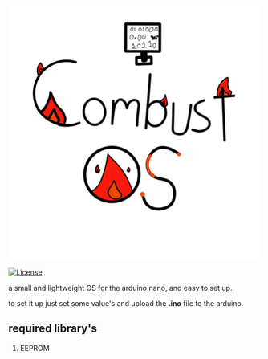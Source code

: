 
![Image](https://github.com/StickyCoolDev/CombustOS/blob/main/CombustOSLogo.png)

[![License](https://img.shields.io/github/license/StickyCoolDev/CombustOS.svg)](https://github.com/StickyCoolDev/CombustOS/blob/master/LICENSE)

a small and lightweight OS for the arduino nano, and easy to set up.

to set it up just set some value's and upload the **.ino** file to the arduino.

## required library's
1. EEPROM